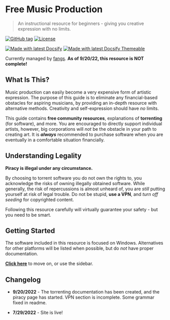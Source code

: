 <!-- TODO: Update with your values. -->
# Free Music Production
> An instructional resource for beginners - giving you creative expression with no limits.

 <!-- TODO: Update repo links and change license type if needed. -->
[![GitHub tag](https://img.shields.io/github/v/release/catfxngs/freemusicproduction?include_prereleases)](https://github.com/catfxngs/freemusicproduction/releases/tags)
[![License](https://img.shields.io/badge/License-MIT-blue)](https://github.com/MichaelCurrin/docsify-themeable/blob/master/README#license)

[![Made with latest Docsify](https://img.shields.io/npm/v/docsify/latest?label=docsify)](https://docsify.js.org/)
[![Made with latest Docsify Themeable](https://img.shields.io/npm/v/docsify-themeable/latest?label=docsify-themeable)](https://jhildenbiddle.github.io/docsify-themeable/)

Currently managed by [fangs](https://fangs.cat/). **As of 9/20/22, this resource is NOT complete!**

## What Is This?

Music production can easily become a very expensive form of artistic expression. The purpose of this guide is to eliminate any financial-based obstacles for aspiring musicians, by providing an in-depth resource with alternative methods. Creativity and self-expression should have *no* limits.

This guide contains **free community resources**, explanations of **torrenting** (for software), and more. You are encouraged to directly support individual artists, however, big corporations will *not* be the obstacle in your path to creating art. It is ***always*** recommended to purchase software when you are eventually in a comfortable situation financially.

## Understanding Legality

**Piracy is illegal under any circumstance.** 

By choosing to torrent software you do not own the rights to, you acknowledge the risks of owning illegally obtained software. While generally, the risk of repercussions is almost unheard of, you are *still* putting yourself at risk of legal trouble. Do not be stupid, **use a VPN**, and *turn off seeding* for copyrighted content.

Following this resource carefully will virtually guarantee your safety - but you need to be smart.

## Getting Started

The software included in this resource is focused on Windows. Alternatives for other platforms will be listed when possible, but do *not* have proper documentation.

[**Click here**](torrenting.md) to move on, or use the sidebar.

## Changelog

- **9/20/2022** - The torrenting documentation has been created, and the piracy page has started. VPN section is incomplete. Some grammar fixed in readme.

- **7/29/2022** - Site is live!
